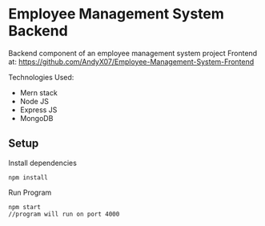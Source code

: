 # Employee Management System Backend

Backend component of an employee management system project
Frontend at: https://github.com/AndyX07/Employee-Management-System-Frontend

Technologies Used:
- Mern stack
- Node JS
- Express JS
- MongoDB

## Setup
Install dependencies
```
npm install
```
Run Program 
```
npm start
//program will run on port 4000
```
